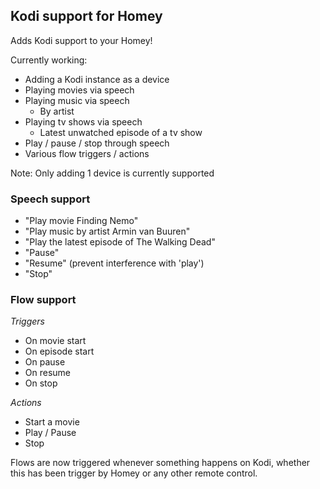 ## Kodi support for Homey
Adds Kodi support to your Homey!

Currently working:
- Adding a Kodi instance as a device
- Playing movies via speech
- Playing music via speech
  - By artist
- Playing tv shows via speech
  - Latest unwatched episode of a tv show
- Play / pause / stop through speech
- Various flow triggers / actions

Note: Only adding 1 device is currently supported

### Speech support
* "Play movie Finding Nemo"
* "Play music by artist Armin van Buuren"
* "Play the latest episode of The Walking Dead"
* "Pause"
* "Resume" (prevent interference with 'play')
* "Stop"

### Flow support
*Triggers*
* On movie start
* On episode start
* On pause  
* On resume 
* On stop 

*Actions*
* Start a movie
* Play / Pause
* Stop

Flows are now triggered whenever something happens on Kodi, whether this has been trigger by Homey or any other remote control.